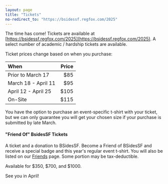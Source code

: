 ```yaml
---
layout: page
title: "Tickets"
no-redirect_to: "https://bsidessf.regfox.com/2025"
---
```


The time has come! Tickets are available at
[https://bsidessf.regfox.com/2025](https://bsidessf.regfox.com/2025).
A select number of academic / hardship tickets are available.

Ticket prices change based on when you purchase:

|When | Price |
|:--- | ---: |
| Prior to March 17 | $85 |
| March 18 - April 11 | $95 |
| April 12 - April 25 | $105 |
| On-Site | $115 |

You have the option to purchase an event-specific t-shirt with your ticket,
but we can only guarantee you will get your chosen size if your purchase is
submitted by late March.

#### "Friend Of" BsidesSF Tickets

A ticket and a donation to BSidesSF. Become a Friend of BSidesSF and
receive a special badge and this year's regular event t-shirt. You will
also be listed on our [Friends](/friends) page. Some portion may be tax-deductible.

Available for $350, $700, and $1000.

See you in April!
